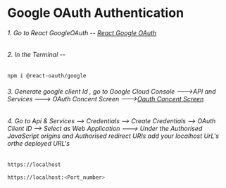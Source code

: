 # Google OAuth Authentication
###### 1. Go to React GoogleOAuth -- [React Google OAuth](https://www.npmjs.com/package/@react-oauth/google)
###### 2. In the Terminal -- 
```bash
npm i @react-oauth/google
```
###### 3. Generate google client Id , go to Google Cloud Console --->API and Services ---> OAuth Concent Screen --->[Oauth Concent Screen](https://console.cloud.google.com/auth/overview?authuser=1&project=trippitron)
###### 4. Go to Api & Services --> Credentials --> Create Credentials --> OAuth Client ID --> Select as Web Application ---> Under the Authorised JavaScript origins and Authorised redirect URIs add your localhost UrL's orthe deployed URL's <br>
```bash
https://localhost
```
```bash
https://localhost:<Port_number>
```
